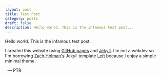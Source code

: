 ```yaml
---
layout: post
title: Test Post
category: posts
draft: false
description: Hello world. This is the infamous test post...
---
```


Hello world. This is the infamous test post.

I created this website using [GitHub pages][pages] and [Jekyll][jekyll]. 
I'm not a webdev so I'm borrowing [Zach Holman's][zh] Jekyll template [Left][left]
because I enjoy a simple minimal theme. 

&nbsp;&nbsp;&mdash; PTR

[zh]: http://zachholman.com
[pages]: https://pages.github.com
[jekyll]: https://jekyllrb.com
[left]: https://github.com/holman/left#readme